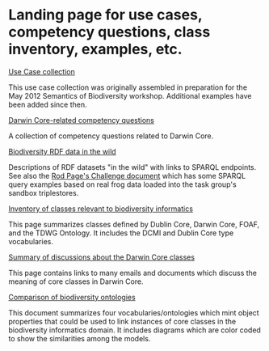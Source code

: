 # Landing page for use cases, competency questions, class inventory, examples, etc. #

[Use Case collection](UseCases.md)

This use case collection was originally assembled in preparation for the May 2012 Semantics of Biodiversity workshop.  Additional examples have been added since then.

[Darwin Core-related competency questions](CompetencyQuestions.md)

A collection of competency questions related to Darwin Core.

[Biodiversity RDF data in the wild](DataInventory.md)

Descriptions of RDF datasets "in the wild" with links to SPARQL endpoints. See also the [Rod Page's Challenge document](RodPageChallenge.md) which has some SPARQL query examples based on real frog data loaded into the task group's sandbox triplestores.

[Inventory of classes relevant to biodiversity informatics](ClassInventory.md)

This page summarizes classes defined by Dublin Core, Darwin Core, FOAF, and the TDWG Ontology.  It includes the DCMI and Dublin Core type vocabularies.

[Summary of discussions about the Darwin Core classes](DarwinCoreClasses.md)

This page contains links to many emails and documents which discuss the meaning of core classes in Darwin Core.

[Comparison of biodiversity ontologies](BiodiversityOntologies.md)

This document summarizes four vocabularies/ontologies which mint object properties that could be used to link instances of core classes in the biodiversity informatics domain. It includes diagrams which are color coded to show the similarities among the models.